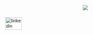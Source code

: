 <div align="center">
  <img src="https://profile-counter.glitch.me/shadab1301/count.svg?"  />
</div>

###
<!--
<img src="https://raw.githubusercontent.com/sanat918/sanat918/output/snake.svg" alt="Snake animation" />
-->
###

<div align="left">
  <a href="[https://www.linkedin.com/in/sandeepnegi98](https://www.linkedin.com/in/md-shadab-ashraf/)" target="_blank">
    <img src="https://raw.githubusercontent.com/maurodesouza/profile-readme-generator/master/src/assets/icons/social/linkedin/default.svg" width="52" height="40" alt="linkedin logo"  />
